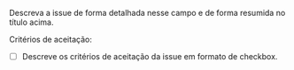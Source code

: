 Descreva a issue de forma detalhada nesse campo e de forma resumida no título acima.

Critérios de aceitação:

- [ ] Descreve os critérios de aceitação da issue em formato de checkbox.
